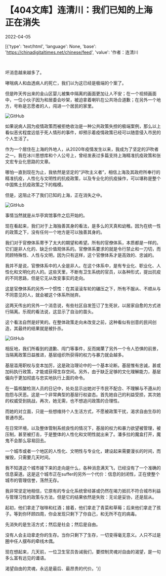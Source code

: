 # 【404文库】连清川：我们已知的上海正在消失

2022-04-05

[{'type': 'text/html', 'language': None, 'base': 'https://chinadigitaltimes.net/chinese/feed', 'value': '作者：连清川

&emsp;

坏消息越来越多了。

哮喘病人和血透病人的死亡，我们以为这已经是极端的个案了。

但是昨天传出来的金山区婴儿被集中隔离的画面更加让人不安；在一个视频画面中，一位小伙子因为和居委会吵架，被迫拿着喇叭在公共场合道歉；在另外一个地方，号称是志愿者的人，闯进一个居民的家里。

![GitHub](https://chinadigitaltimes.net/chinese/files/2022/04/post-679062-624ba360323c4.png)

如果说病人因为疫情政策而被拒绝收治是一种公共政策失控的极端案例，那么以上看似恶劣程度远低于死人情形的事件，却预示着疫情政策已经可以随意侵入市民的个人生活了。

作为一个居住在上海的外地人，从2020年疫情发生以来，我成为了坚定的沪吹者之一。我在冰川思想库和个人公号上，曾经发表过多篇支持上海精准抗疫政策和张文宏专业化思路的文章。

哪怕一直到现在为止，我依然是坚定的“沪吹主义者”，相信上海及其政府所奉行的精准抗疫，人性化与文明性的抗疫政策，以及专业化的抗疫操作，可以堪称是整个中国焦土抗疫政策之下的楷模。

但是，这阻止不了我们已知的上海，正在消失之中。

![GitHub](https://chinadigitaltimes.net/chinese/files/2022/04/post-679062-624ba36040486.)

事情当然就是从华亭宾馆事件之后开始的。

现在看起来，我们对于上海独善其身的看法，是多么的天真和幼稚。因为在统一性的政策之下，没有任何一个地方是可以独善其身的。

我们对于官僚体系寄予了太大的期望和希望。所有的官僚体系，本质都是一样的。它们是非人化的、缺乏价值观体系的。官僚体系要求的就是令行禁止和一刀切，而罔顾特殊性、人性与文明，因为只有这样，这个官僚体系才是高效的、忠诚的。

我并不是说，官僚体系中的人全是非人。在这个体系中，是有专业化、职业化、人性化和文明化的人的。这些天里，不断有卫生系统的官员，以各种形式，提出抗疫的不同思路，但是它无从改变事实的走向。

这是官僚体系的另外一个惯性：在其滚滚车轮的碾压之下，所有不服从、不顺从与不同意见的人，就会被这个体系所抛弃。

这两天传出的另外一个消息说，有些社区自发签订了生死状，以居家自愈的方式进行隔离。乐观的看法说，这显示了自治的苗头。

这个看法自然是好笑的。在整体政策走向未改变之前，这种看似有创意的民间创造，其最终的结果就是被扑杀。

![GitHub](https://chinadigitaltimes.net/chinese/files/2022/04/post-679062-624ba3604bdf9.)

相反地，我们所看到的道歉、闯门等事件，反而揭橥了另外一个令人恐惧的前景，当隔离政策日益推进，基层组织所获得的权力与暴力就会越多。

基层滥用职权与变本加厉，这是政治理论中的一个基本论断。基层惟有忠诚，甚或加码执行政策，才能或获得生存空间。另外，由于缺乏足够的文化理解能力，基层偏向于更加彻底与忠实地执行上面的命令。

在一篇核酸检测人员的日记中，处处显示出她对于市民不配合、不理解与不遵从的抱怨与厌恶。这是一个非常典型的基层行权姿态。首先她自己的利益受损，其次她的权威受到挑战，再次，她无需，也不想追问政策的合理性。

而她的对立面，只是一些想维持个人生活方式，不愿被政策干扰，渴求自由生存的普通市民。

在日常环境，以及整体管制系统良性的情况下，基层的权力和暴力欲望被管理，被压制，甚至被打击，于是整体的人性化和文明性就出来了。潘多拉的魔盒打开，魔鬼不会那么容易回去。

一个城市或者一个地区的人性化、文明性与专业化，建设起来需要漫长的时间，而摧毁，只需要几天时间。

我不知道这个城市接下来的走向是什么，各种消息满天飞，已经没有了一个准确的信息渠道。这是这个城市正在suffer的另外一个代价：信息的封闭性，正在使整个城市的管理信誉，荡然无存。

我非常坚定地相信，它原有的专业化系统曾经甚或仍然在竭力抵抗不符合城市利益与管理习性的政策与方法，但是它的结果依然是失败：无论是妥协，还是屈从。

起初，他们拿走了咖啡和红酒；接着，他们拿走了青菜和草莓；后来他们拿走了孩子。等到你环顾四周，你会发现只剩下了你自己，和无所不在的病毒。

先消失的是生活方式；然后是社会；然后是自由。

没有人会主动拿走你的生存。当你只剩下了生存，一切变得毫无意义。人只不过是圈中任人摆布的牵线木偶。

现在想起来，几天前，一位卫生官员告诫我们，要控制灵魂对自由的渴望，是一句多么富有远见的谶语。

渴望自由的灵魂，永远是最后、最昂贵的代价。'}]